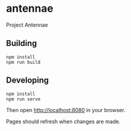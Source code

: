 # antennae
Project Antennae

## Building

```
npm install
npm run build
```

## Developing
```
npm install
npm run serve
```

Then open [http://localhost:8080](http://localhost:8080) in your browser.

Pages should refresh when changes are made.
